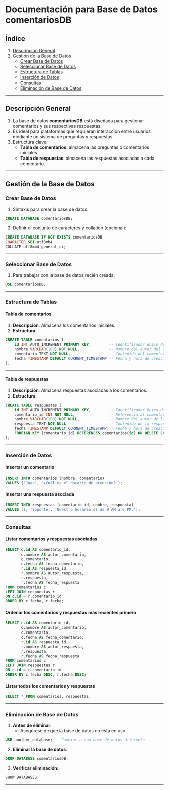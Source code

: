 
# Documentación para Base de Datos **comentariosDB**

## Índice

1. [Descripción General](#descripción-general)
2. [Gestión de la Base de Datos](#gestión-de-la-base-de-datos)
   * [Crear Base de Datos](#crear-base-de-datos)
   * [Seleccionar Base de Datos](#seleccionar-base-de-datos)
   * [Estructura de Tablas](#estructura-de-tablas)
   * [Inserción de Datos](#inserción-de-datos)
   * [Consultas](#consultas)
   * [Eliminación de Base de Datos](#eliminación-de-base-de-datos)

---

## Descripción General

1. La base de datos **comentariosDB** está diseñada para gestionar comentarios y sus respectivas respuestas.
2. Es ideal para plataformas que requieran interacción entre usuarios mediante un sistema de preguntas y respuestas.
3. Estructura clave:
   - **Tabla de comentarios**: almacena las preguntas o comentarios iniciales.
   - **Tabla de respuestas**: almacena las respuestas asociadas a cada comentario.

---

## Gestión de la Base de Datos

### Crear Base de Datos

1. Sintaxis para crear la base de datos:

```sql
CREATE DATABASE comentariosDB;
```

2. Definir el conjunto de caracteres y collation (opcional):

```sql
CREATE DATABASE IF NOT EXISTS comentariosDB 
CHARACTER SET utf8mb4 
COLLATE utf8mb4_general_ci;
```

---

### Seleccionar Base de Datos

1. Para trabajar con la base de datos recién creada:

```sql
USE comentariosDB;
```

---

### Estructura de Tablas

#### Tabla de comentarios

1. **Descripción**: Almacena los comentarios iniciales.
2. **Estructura**:

```sql
CREATE TABLE comentarios (
    id INT AUTO_INCREMENT PRIMARY KEY,        -- Identificador único del comentario
    nombre VARCHAR(100) NOT NULL,             -- Nombre del autor del comentario
    comentario TEXT NOT NULL,                 -- Contenido del comentario
    fecha TIMESTAMP DEFAULT CURRENT_TIMESTAMP -- Fecha y hora de creación del comentario
);
```

---

#### Tabla de respuestas

1. **Descripción**: Almacena respuestas asociadas a los comentarios.
2. **Estructura**:

```sql
CREATE TABLE respuestas (
    id INT AUTO_INCREMENT PRIMARY KEY,        -- Identificador único de la respuesta
    comentario_id INT NOT NULL,               -- Referencia al comentario principal
    nombre VARCHAR(100) NOT NULL,             -- Nombre del autor de la respuesta
    respuesta TEXT NOT NULL,                  -- Contenido de la respuesta
    fecha TIMESTAMP DEFAULT CURRENT_TIMESTAMP,-- Fecha y hora de creación de la respuesta
    FOREIGN KEY (comentario_id) REFERENCES comentarios(id) ON DELETE CASCADE
);
```

---

### Inserción de Datos

#### Insertar un comentario

```sql
INSERT INTO comentarios (nombre, comentario)
VALUES ('Juan', '¿Cuál es el horario de atención?');
```

#### Insertar una respuesta asociada

```sql
INSERT INTO respuestas (comentario_id, nombre, respuesta)
VALUES (1, 'Soporte', 'Nuestro horario es de 9 AM a 6 PM.');
```

---

### Consultas

#### Listar comentarios y respuestas asociadas

```sql
SELECT c.id AS comentario_id, 
       c.nombre AS autor_comentario, 
       c.comentario, 
       c.fecha AS fecha_comentario, 
       r.id AS respuesta_id, 
       r.nombre AS autor_respuesta, 
       r.respuesta, 
       r.fecha AS fecha_respuesta
FROM comentarios c
LEFT JOIN respuestas r 
ON c.id = r.comentario_id
ORDER BY c.fecha, r.fecha;
```

#### Ordenar los comentarios y respuestas más recientes primero

```sql
SELECT c.id AS comentario_id, 
       c.nombre AS autor_comentario, 
       c.comentario, 
       c.fecha AS fecha_comentario, 
       r.id AS respuesta_id, 
       r.nombre AS autor_respuesta, 
       r.respuesta, 
       r.fecha AS fecha_respuesta
FROM comentarios c
LEFT JOIN respuestas r 
ON c.id = r.comentario_id
ORDER BY c.fecha DESC, r.fecha DESC;
```

#### Listar todos los comentarios y respuestas

```sql
SELECT * FROM comentarios, respuestas;
```

---

### Eliminación de Base de Datos

1. **Antes de eliminar**:
   - Asegúrese de que la base de datos no está en uso.

```sql
USE another_database; -- Cambiar a una base de datos diferente
```

2. **Eliminar la base de datos**:

```sql
DROP DATABASE comentariosDB;
```

3. **Verificar eliminación**:

```sql
SHOW DATABASES;
```

---
